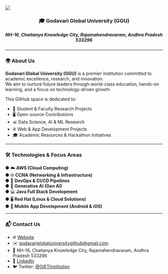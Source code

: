 <img src="https://media.collegedekho.com/media/img/institute/crawled_images/None/DFDFDERTGGSADF.jpg" style="justify-content-center">

<h3 align="center">🎓 Godavari Global University (GGU)</h3>
<h5 align="center">NH-16, Chaitanya Knowledge City, Rajamahendravaram, Andhra Pradesh 533296</h5>

---

### 🌍 About Us
**Godavari Global University (GGU)** is a premier institution committed to academic excellence, research, and innovation.  
We aim to nurture future leaders through world-class education, hands-on learning, and a focus on technology-driven growth.  

This GitHub space is dedicated to:  
- 📂 Student & Faculty Research Projects  
- 🖥️ Open-source Contributions  
- 📊 Data Science, AI & ML Research  
- 🌐 Web & App Development Projects  
- 🎓 Academic Resources & Hackathon Initiatives  

---

### 🛠️ Technologies & Focus Areas
<div align="start">

● ☁️ **AWS (Cloud Computing)**  
● 🌐 **CCNA (Networking & Infrastructure)**  
● 🔄 **DevOps & CI/CD Pipelines**  
● 🤖 **Generative AI (Gen AI)**  
● 💻 **Java Full Stack Development**  
● 🖥️ **Red Hat (Linux & Cloud Solutions)**  
● 📱 **Mobile App Development (Android & iOS)**  

</div>

---

### 📬 Contact Us
- 🌐 [Website](https://ggu.edu.in/)  
- ✉️ godavariglobaluniversitygithub@gmail.com  
- 📍 NH-16, Chaitanya Knowledge City, Rajamahendravaram, Andhra Pradesh 533296  
- 🔗 [LinkedIn](https://in.linkedin.com/company/ggu-edu-in)  
- 🐦 Twitter: [@GIETInstitution](https://twitter.com/GIETInstitutio1)  

